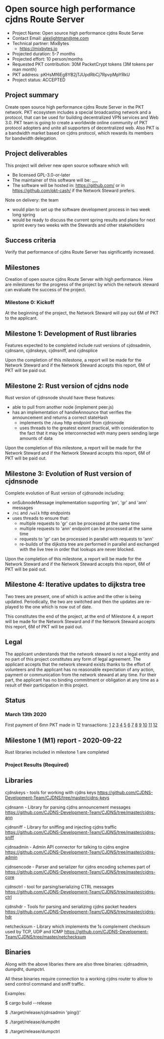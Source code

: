 # Open source high performance cjdns Route Server # 
* Project Name: Open source high performance cjdns Route Serve
* Contact Email: alexlightman@me.com
* Technical partner: MixBytes
  * https://mixbytes.io
* Projected duration: 5-7 months
* Projected effort: 10 person/months
* Requested PKT contribution: 30M PacketCrypt tokens (3M tokens per man month)
* PKT address: pKHsMf6Eg8YB2jTJUpdRbCj7RpvpMpYRkU
* Project status: ACCEPTED





## Project summary ##

Create open source high performance cjdns Route Server in the PKT network. PKT ecosystem includes a special broadcasting network and a protocol, that can be used for building decentralized VPN services and Web 3.0. PKT team is going to create a worldwide online community of PKT protocol adopters and unite all supporters of decentralized web. Also PKT is a bandwidth market based on cjdns protocol, which rewards its members for bandwidth delegation. 

## Project deliverables ##
This project will deliver new open source software which will:
* Be licensed GPL-3.0-or-later
* The maintainer of this software will be: ___
* The software will be hosted in: https://github.com/<where> or in https://github.com/pkt-cash/ if the Network Steward prefers.

Note on delivery: the team 
* would plan to set up the software development process in two week long spring
* would be ready to discuss the current spring results and plans for next sprint every two weeks with the Stewards and other stakeholders



## Success criteria ##

Verify that performance of cjdns Route Server has significantly increased.
 
## Milestones ##
Creation of open source cjdns Route Server with high performance. Here are milestones for the progress of the project by which the network steward can evaluate the success of the project.

### Milestone 0: Kickoff
At the beginning of the project, the Network Steward will pay out 6M of PKT to the applicant.

## Milestone 1: Development of Rust libraries ##
Features expected to be completed include rust versions of cjdnsadmin, cjdnsann, cjdnskeys, cjdnsniff, and cjdnsplice

Upon the completion of this milestone, a report will be made for the Network Steward and if the Network Steward accepts this report, 6M of PKT will be paid out.

## Milestone 2: Rust version of cjdns node ##
Rust version of cjdnsnode should have these features:
* able to pull from another node (implement peer.js)
* has an implementation of handleAnnounce that verifies the announcement and returns a correct stateHash
    * implements the `/dump` http endpoint from cjdnsnode
    * uses threads to the greatest extent practical, with consideration to the fact that it may be interconnected with many peers sending large amounts of data

Upon the completion of this milestone, a report will be made for the Network Steward and if the Network Steward accepts this report, 6M of PKT will be paid out.

## Milestone 3: Evolution of Rust version of cjdnsnode ## 
Complete evolution of Rust version of cjdnsnode including:
* onSubnodeMessage implementation supporting 'pn', 'gr' and 'ann' messages
* `/ni` and `/walk` http endpoints
* uses threads to ensure that:
  * multiple requests to 'gr' can be processed at the same time
  * multiple requests to 'ann' endpoint can be processed at the same time
  * requests to 'gr' can be processed in parallel with requests to 'ann'
  * re-builds of the dijkstra tree are performed in parallel and exchanged with the live tree in order that lookups are never blocked.

Upon the completion of this milestone, a report will be made for the Network Steward and if the Network Steward accepts this report, 6M of PKT will be paid out.

## Milestone 4: Iterative updates to dijkstra tree ##
Two trees are present, one of which is active and the other is being updated. Periodically, the two are switched and then the updates are re-played to the one which is now out of date.

This constitutes the end of the project, at the end of Milestone 4, a report will be made for the Network Steward and if the Network Steward accepts this report, 6M of PKT will be paid out.

## Legal

The applicant understands that the network steward is not a legal entity and no part of this
project constitutes any form of legal agreement. The applicant accepts that the network steward
exists thanks to the effort of volunteers and the applicant has no reasonable expectation of any
action, payment or communication from the network steward at any time. For their part, the
applicant has no binding commitment or obligation at any time as a result of their participation
in this project.

## Status
### March 13th 2020
First payment of 6mn PKT made in 12 transactions:
[1](https://pkt-insight.cjdns.fr/#/PKT/pkt/tx/9ee9614b37bf844f3680aff1332fa837c9d2c73dd0dcda986540966389f6a8a3)
[2](https://pkt-insight.cjdns.fr/#/PKT/pkt/tx/773ac37d5d824d502d8b84763ef2dafc9ac774c11994d76b17cd6b9ef4a340ea)
[3](https://pkt-insight.cjdns.fr/#/PKT/pkt/tx/d2205a4506a5a530d93c35c8eb9831a882637e3158631231304bd6b9562a7e9f)
[4](https://pkt-insight.cjdns.fr/#/PKT/pkt/tx/7b1d648ec6fb2148275a04e29c3c0ba1116d2aa18efc9ebae95805754b5d2bd6)
[5](https://pkt-insight.cjdns.fr/#/PKT/pkt/tx/3189715a68d9e90718f9483a9baa978652a8219f4d04ace94033d2924e5dcd22)
[6](https://pkt-insight.cjdns.fr/#/PKT/pkt/tx/cd6dc53839b9a71267ee1ba78875cf4b565a770523a9d7747e67596e2ab62277)
[7](https://pkt-insight.cjdns.fr/#/PKT/pkt/tx/4aa07ffb51c408c5dae87d9d61e390eced5ebd45f5dc4f95657e265ea5659eae)
[8](https://pkt-insight.cjdns.fr/#/PKT/pkt/tx/754e2ee2dd59a1857b33bb3fd2d8221082d62f91e9701c0422f9df344f6ef0d2)
[9](https://pkt-insight.cjdns.fr/#/PKT/pkt/tx/9eca20dd8a391d0589be93449e5717571ea60cfa15762401fdd13faee6f1adad)
[10](https://pkt-insight.cjdns.fr/#/PKT/pkt/tx/3b904c3174875c7c28794fd82648d2be6b99627d7c6b904c6ece5e6d2a96640c)
[11](https://pkt-insight.cjdns.fr/#/PKT/pkt/tx/2e60f81ad7c989e2914088d74bc0be26908929f98e0783d62a70a698798c65d7)
[12](https://pkt-insight.cjdns.fr/#/PKT/pkt/tx/9ae795980be3f335100def907a45bf332a03a4d0814218007863ae82cf7d503b)

## Milestone 1 (M1) report - 2020-09-22 ##
Rust libraries included in milestone 1 are completed

### Project Results (Required) ###
Libraries
---------

cjdnskeys - tools for working with cjdns keys
  https://github.com/CJDNS-Development-Team/CJDNS/tree/master/cjdns-keys
    
cjdnsann - Library for parsing cjdns announcement messages
  https://github.com/CJDNS-Development-Team/CJDNS/tree/master/cjdns-ann
    
cjdnsniff - Library for sniffing and injecting cjdns traffic
  https://github.com/CJDNS-Development-Team/CJDNS/tree/master/cjdns-sniff
    
cjdnsadmin - Admin API connector for talking to cjdns engine
  https://github.com/CJDNS-Development-Team/CJDNS/tree/master/cjdns-admin

cjdnsencode - Parser and serializer for cjdns encoding schemes
  part of https://github.com/CJDNS-Development-Team/CJDNS/tree/master/cjdns-core

cjdnsctrl - tool for parsing/serializing CTRL messages
  https://github.com/CJDNS-Development-Team/CJDNS/tree/master/cjdns-ctrl
    
cjdnshdr - Tools for parsing and serializing cjdns packet headers
  https://github.com/CJDNS-Development-Team/CJDNS/tree/master/cjdns-hdr
    
netchecksum - Library which implements the 1s complement checksum used by TCP, UDP and ICMP
  https://github.com/CJDNS-Development-Team/CJDNS/tree/master/netchecksum

Binaries
--------

Along with the above libaries there are also three binaries: cjdnsadmin, dumpdht, dumpctrl.

All these binaries require connection to a working cjdns router to allow to send control command and sniff traffic.

Examples:

$ cargo build --release

$ ./target/release/cjdnsadmin 'ping()'

$ ./target/release/dumpdht

$ ./target/release/dumpctrl
